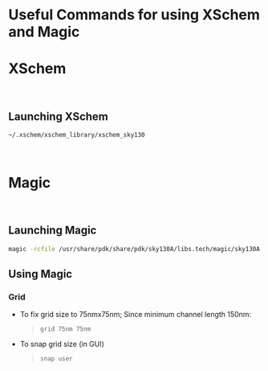 # Useful Commands for using XSchem and Magic

# XSchem

<br>

## Launching XSchem

```bash
~/.xschem/xschem_library/xschem_sky130
```

<br>

# Magic

<br>

## Launching Magic

```bash
magic -rcfile /usr/share/pdk/share/pdk/sky130A/libs.tech/magic/sky130A.magicrc <file name>.mag
```

## Using Magic

### Grid

* To fix grid size to 75nmx75nm; Since minimum channel length 150nm:

    >`grid 75nm 75nm`
* To snap grid size (in GUI)
    > `snap user`


